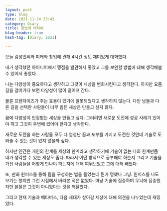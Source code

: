```yaml
---
layout: post
type: blog
date: 2021-11-24 23:42
category: Diary
title: 창업에 대하여
blog-header: true
hash-tag: [Diary, 2021]

---
```



오늘 김성민씨와 미래와 창업에 관해 4시간 정도 재미있게 대화했다.

내가 생각했던 아이디어에서 맹점을 발견해서 좋았고
그를 보완할 방법에 대해 생각해볼 수 있어서 좋았다.

나는 다양성이 중요하다고 생각하고 그것이 세상을 변화시킨다고 생각한다.
하지만 요즘 길을 걸어가다 보면 다양성이 많이 떨어져 간다.

물론 프렌차이즈가 주는 효용이 있기에 잘못되었다고 생각하지 않는다.
다만 남들과 다른 길을 선택한 사람들이 너무 힘든 세상은 만들고 싶지 않다.

꿈에 다양성이 인정받는 세상을 만들고 싶다.
그러려면 새로운 도전에 성공 사례가 있어야 하고 
그것이 주변에 있어야 한다고 생각한다.

새로운 도전을 하는 사람들 모두
다 엄청난 꿈과 포부를 가지고 도전한 것인데
기술로 도와줄 수 있는 것이 있지 않을까 싶다.

하지만 인간은 개인의 한계를 세상의 한계라고 생각하기에
기술이 없는 나의 한계만큼 내가 생각할 수 있는 세상도 좁다.
따라서 어떤 방식으로 공부해야 하는지
그리고 기술을 가진 사람들을 어떻게 만나야 하는지에 대해 
여쭤보았고 그에 대해 배웠다.

또, 만화 원피스를 통해 팀을 구성하는 법을 들었는데
뭔가 멍했다 그냥.
원피스를 나도 보기는 했지만 그런 시점에서 바라본 적은 없었다.
마냥 기술에 집중하며 무늬에 집중했지만 본질은 그것이 아니었다는 것을 깨달았다.

그리고 현재 기술과 메타버스, 다음 세대가 살아갈 세상에 대해 의견을 나누었는데
재밌었다.